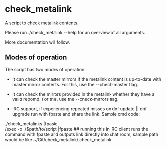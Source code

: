 # check_metalink
A script to check metalink contents.

Please run ./check_metalink --help for an overview of all arguments.

More documentation will follow.


## Modes of operation

The script has two modes of operation:

- It can check the master mirrors if the metalink content is up-to-date with master mirror contents.
For this, use the --check-master flag.

- It can check the mirrors provided in the metalink whether they have a valid repomd.
For this, use the --check-mirrors flag.

- IRC support,  if experiencing   repeated  misses on dnf update || dnf upgrade run with  fpaste and  share the link.  Sample  cmd code:

./check_metalinks |fpaste  
/exec -o ./$path/to/script |fpaste  ## running this  in IRC  client  runs the  command with fpaste  and  outputs link directly  into chat room,    sample  path would be  like  ~/Git/check_metalink/.check_metalink
